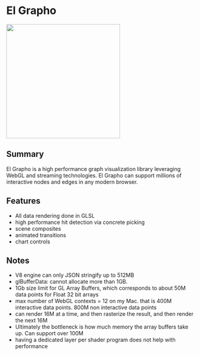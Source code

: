 # El Grapho

<img width="300" src="https://raw.githubusercontent.com/ericdrowell/ElGrapho/master/el-grapho-logo-white.png"/>

## Summary

El Grapho is a high performance graph visualization library leveraging WebGL and streaming technologies.  El Grapho can support millions of interactive nodes and edges in any modern browser.

## Features
* All data rendering done in GLSL
* high performance hit detection via concrete picking
* scene composites
* animated transitions
* chart controls

## Notes
* V8 engine can only JSON stringify up to 512MB
* glBufferData: cannot allocate more than 1GB.
* 1Gb size limit for GL Array Buffers, which corresponds to about 50M data points for Float 32 bit arrays
* max number of WebGL contexts = 12 on my Mac.  that is 400M interactive data points.  800M non interactive data points
* can render 16M at a time, and then rasterize the result, and then render the next 16M
* Ultimately the bottleneck is how much memory the array buffers take up.  Can support over 100M
* having a dedicated layer per shader program does not help with performance